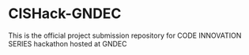 # CISHack-GNDEC
This is the official project submission repository for CODE INNOVATION SERIES hackathon hosted at GNDEC
